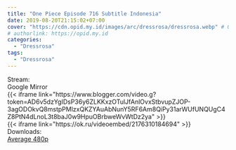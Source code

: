```yaml
---
title: "One Piece Episode 716 Subtitle Indonesia"
date: 2019-08-20T21:15:02+07:00
cover: "https://cdn.opid.my.id/images/arc/dressrosa/dressrosa.webp" # Optional, cover
# authorlink: https://opid.my.id
categories:
  - "Dressrosa"
tags:
  - "Dressrosa"
---
```

<div class="ui menu violet borderless inverted">
  <div class="header item active">
        Stream:
    </div>
  <a class="active item" data-tab="google">
    <i class="google drive icon"></i> Google
  </a>
  <a class="item nounderline" data-tab="mirror">
    <i class="odnoklassniki icon"></i> Mirror
  </a>
</div>
<div class="ui bottom attached tab segment active" style="border:0 !important;" data-tab="google">
{{< iframe link="https://www.blogger.com/video.g?token=AD6v5dzYgIDsP36y6ZLKKxzOTulJfAnlOvxStbvupZJOP-3agODOkvQ8mstpPMlzxQKZYAuAbNunY5RF6Am8QiPy31arWUfUNQUgC4Z8PtN4dLnoL3t8baJ0w9HpuOBrbweWvWtDz2ya" >}}
</div>
<div class="ui bottom attached tab segment" style="border:0 !important;" data-tab="mirror">
{{< iframe link="https://ok.ru/videoembed/2176310184694" >}}
</div>
<div class="ui menu violet borderless inverted">
  <div class="header item active">
        Downloads:
    </div>
  <a class="item nounderline" href="https://ouo.io/EoTTut" target="_blank" rel="dofollow"><i class="google drive icon"></i>
    Average 480p</a>
</div>